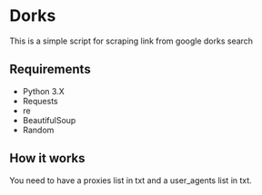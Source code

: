 # Dorks

This is a simple script for scraping link from google dorks search

<h2>Requirements</h2>

- Python 3.X
- Requests
- re
- BeautifulSoup
- Random

<h2>How it works</h2>

You need to have a proxies list in txt and a user_agents list in txt.
